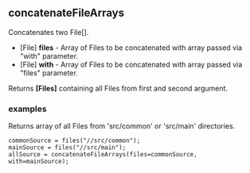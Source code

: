 ## concatenateFileArrays

Concatenates two File[].

 * [File] __files__ - Array of Files to be concatenated with array passed
via "with" parameter.
 * [File] __with__ - Array of Files to be concatenated with array passed
via "files" parameter.

Returns __[Files]__ containing all Files from first and second argument.

### examples

Returns array of all Files from 'src/common' or 'src/main' directories.
```
commonSource = files("//src/common");
mainSource = files("//src/main");
allSource = concatenateFileArrays(files=commonSource, with=mainSource);
```
